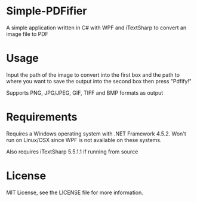 # Simple-PDFifier
A simple application written in C# with WPF and iTextSharp to convert an image file to PDF

# Usage
Input the path of the image to convert into the first box and the path to where you want to save the output into the second box then press "Pdfify!"

Supports PNG, JPG/JPEG, GIF, TIFF and BMP formats as output

# Requirements

Requires a Windows operating system with .NET Framework 4.5.2. Won't run on Linux/OSX since WPF is not available on these systems.

Also requires iTextSharp 5.5.1.1 if running from source

# License

MIT License, see the LICENSE file for more information.
